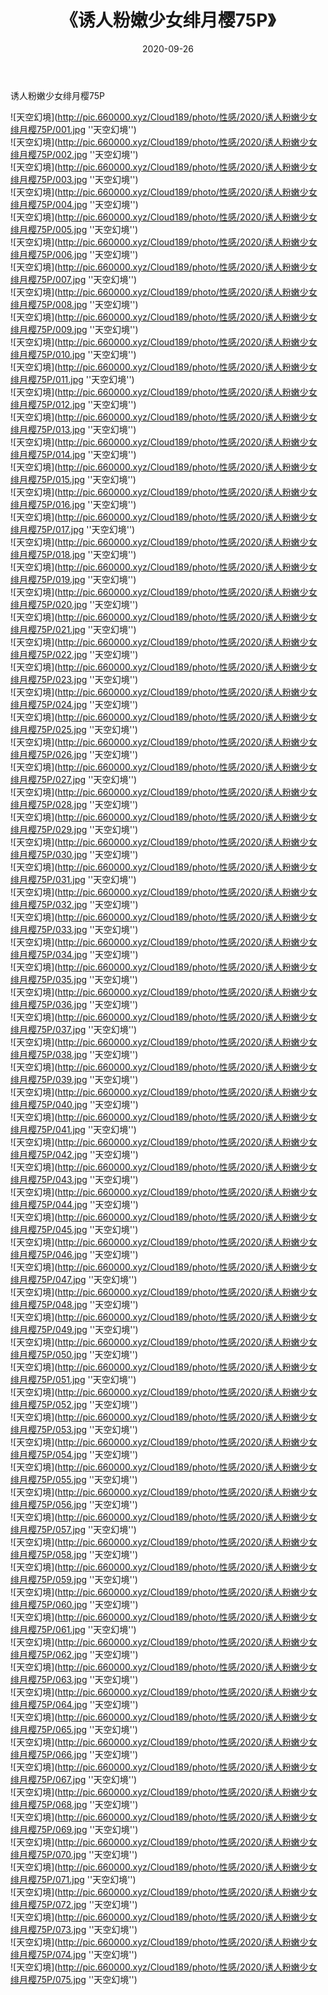 ﻿---
layout: post
title:  《诱人粉嫩少女绯月樱75P》
date:   2020-09-26
img: http://pic.660000.xyz/Cloud189/photo/性感/2020/诱人粉嫩少女绯月樱75P/000.jpg
categories: [美女, 性感, 泳衣]
---

诱人粉嫩少女绯月樱75P



![天空幻境](http://pic.660000.xyz/Cloud189/photo/性感/2020/诱人粉嫩少女绯月樱75P/001.jpg ''天空幻境'') <br>
![天空幻境](http://pic.660000.xyz/Cloud189/photo/性感/2020/诱人粉嫩少女绯月樱75P/002.jpg ''天空幻境'') <br>
![天空幻境](http://pic.660000.xyz/Cloud189/photo/性感/2020/诱人粉嫩少女绯月樱75P/003.jpg ''天空幻境'') <br>
![天空幻境](http://pic.660000.xyz/Cloud189/photo/性感/2020/诱人粉嫩少女绯月樱75P/004.jpg ''天空幻境'') <br>
![天空幻境](http://pic.660000.xyz/Cloud189/photo/性感/2020/诱人粉嫩少女绯月樱75P/005.jpg ''天空幻境'') <br>
![天空幻境](http://pic.660000.xyz/Cloud189/photo/性感/2020/诱人粉嫩少女绯月樱75P/006.jpg ''天空幻境'') <br>
![天空幻境](http://pic.660000.xyz/Cloud189/photo/性感/2020/诱人粉嫩少女绯月樱75P/007.jpg ''天空幻境'') <br>
![天空幻境](http://pic.660000.xyz/Cloud189/photo/性感/2020/诱人粉嫩少女绯月樱75P/008.jpg ''天空幻境'') <br>
![天空幻境](http://pic.660000.xyz/Cloud189/photo/性感/2020/诱人粉嫩少女绯月樱75P/009.jpg ''天空幻境'') <br>
![天空幻境](http://pic.660000.xyz/Cloud189/photo/性感/2020/诱人粉嫩少女绯月樱75P/010.jpg ''天空幻境'') <br>
![天空幻境](http://pic.660000.xyz/Cloud189/photo/性感/2020/诱人粉嫩少女绯月樱75P/011.jpg ''天空幻境'') <br>
![天空幻境](http://pic.660000.xyz/Cloud189/photo/性感/2020/诱人粉嫩少女绯月樱75P/012.jpg ''天空幻境'') <br>
![天空幻境](http://pic.660000.xyz/Cloud189/photo/性感/2020/诱人粉嫩少女绯月樱75P/013.jpg ''天空幻境'') <br>
![天空幻境](http://pic.660000.xyz/Cloud189/photo/性感/2020/诱人粉嫩少女绯月樱75P/014.jpg ''天空幻境'') <br>
![天空幻境](http://pic.660000.xyz/Cloud189/photo/性感/2020/诱人粉嫩少女绯月樱75P/015.jpg ''天空幻境'') <br>
![天空幻境](http://pic.660000.xyz/Cloud189/photo/性感/2020/诱人粉嫩少女绯月樱75P/016.jpg ''天空幻境'') <br>
![天空幻境](http://pic.660000.xyz/Cloud189/photo/性感/2020/诱人粉嫩少女绯月樱75P/017.jpg ''天空幻境'') <br>
![天空幻境](http://pic.660000.xyz/Cloud189/photo/性感/2020/诱人粉嫩少女绯月樱75P/018.jpg ''天空幻境'') <br>
![天空幻境](http://pic.660000.xyz/Cloud189/photo/性感/2020/诱人粉嫩少女绯月樱75P/019.jpg ''天空幻境'') <br>
![天空幻境](http://pic.660000.xyz/Cloud189/photo/性感/2020/诱人粉嫩少女绯月樱75P/020.jpg ''天空幻境'') <br>
![天空幻境](http://pic.660000.xyz/Cloud189/photo/性感/2020/诱人粉嫩少女绯月樱75P/021.jpg ''天空幻境'') <br>
![天空幻境](http://pic.660000.xyz/Cloud189/photo/性感/2020/诱人粉嫩少女绯月樱75P/022.jpg ''天空幻境'') <br>
![天空幻境](http://pic.660000.xyz/Cloud189/photo/性感/2020/诱人粉嫩少女绯月樱75P/023.jpg ''天空幻境'') <br>
![天空幻境](http://pic.660000.xyz/Cloud189/photo/性感/2020/诱人粉嫩少女绯月樱75P/024.jpg ''天空幻境'') <br>
![天空幻境](http://pic.660000.xyz/Cloud189/photo/性感/2020/诱人粉嫩少女绯月樱75P/025.jpg ''天空幻境'') <br>
![天空幻境](http://pic.660000.xyz/Cloud189/photo/性感/2020/诱人粉嫩少女绯月樱75P/026.jpg ''天空幻境'') <br>
![天空幻境](http://pic.660000.xyz/Cloud189/photo/性感/2020/诱人粉嫩少女绯月樱75P/027.jpg ''天空幻境'') <br>
![天空幻境](http://pic.660000.xyz/Cloud189/photo/性感/2020/诱人粉嫩少女绯月樱75P/028.jpg ''天空幻境'') <br>
![天空幻境](http://pic.660000.xyz/Cloud189/photo/性感/2020/诱人粉嫩少女绯月樱75P/029.jpg ''天空幻境'') <br>
![天空幻境](http://pic.660000.xyz/Cloud189/photo/性感/2020/诱人粉嫩少女绯月樱75P/030.jpg ''天空幻境'') <br>
![天空幻境](http://pic.660000.xyz/Cloud189/photo/性感/2020/诱人粉嫩少女绯月樱75P/031.jpg ''天空幻境'') <br>
![天空幻境](http://pic.660000.xyz/Cloud189/photo/性感/2020/诱人粉嫩少女绯月樱75P/032.jpg ''天空幻境'') <br>
![天空幻境](http://pic.660000.xyz/Cloud189/photo/性感/2020/诱人粉嫩少女绯月樱75P/033.jpg ''天空幻境'') <br>
![天空幻境](http://pic.660000.xyz/Cloud189/photo/性感/2020/诱人粉嫩少女绯月樱75P/034.jpg ''天空幻境'') <br>
![天空幻境](http://pic.660000.xyz/Cloud189/photo/性感/2020/诱人粉嫩少女绯月樱75P/035.jpg ''天空幻境'') <br>
![天空幻境](http://pic.660000.xyz/Cloud189/photo/性感/2020/诱人粉嫩少女绯月樱75P/036.jpg ''天空幻境'') <br>
![天空幻境](http://pic.660000.xyz/Cloud189/photo/性感/2020/诱人粉嫩少女绯月樱75P/037.jpg ''天空幻境'') <br>
![天空幻境](http://pic.660000.xyz/Cloud189/photo/性感/2020/诱人粉嫩少女绯月樱75P/038.jpg ''天空幻境'') <br>
![天空幻境](http://pic.660000.xyz/Cloud189/photo/性感/2020/诱人粉嫩少女绯月樱75P/039.jpg ''天空幻境'') <br>
![天空幻境](http://pic.660000.xyz/Cloud189/photo/性感/2020/诱人粉嫩少女绯月樱75P/040.jpg ''天空幻境'') <br>
![天空幻境](http://pic.660000.xyz/Cloud189/photo/性感/2020/诱人粉嫩少女绯月樱75P/041.jpg ''天空幻境'') <br>
![天空幻境](http://pic.660000.xyz/Cloud189/photo/性感/2020/诱人粉嫩少女绯月樱75P/042.jpg ''天空幻境'') <br>
![天空幻境](http://pic.660000.xyz/Cloud189/photo/性感/2020/诱人粉嫩少女绯月樱75P/043.jpg ''天空幻境'') <br>
![天空幻境](http://pic.660000.xyz/Cloud189/photo/性感/2020/诱人粉嫩少女绯月樱75P/044.jpg ''天空幻境'') <br>
![天空幻境](http://pic.660000.xyz/Cloud189/photo/性感/2020/诱人粉嫩少女绯月樱75P/045.jpg ''天空幻境'') <br>
![天空幻境](http://pic.660000.xyz/Cloud189/photo/性感/2020/诱人粉嫩少女绯月樱75P/046.jpg ''天空幻境'') <br>
![天空幻境](http://pic.660000.xyz/Cloud189/photo/性感/2020/诱人粉嫩少女绯月樱75P/047.jpg ''天空幻境'') <br>
![天空幻境](http://pic.660000.xyz/Cloud189/photo/性感/2020/诱人粉嫩少女绯月樱75P/048.jpg ''天空幻境'') <br>
![天空幻境](http://pic.660000.xyz/Cloud189/photo/性感/2020/诱人粉嫩少女绯月樱75P/049.jpg ''天空幻境'') <br>
![天空幻境](http://pic.660000.xyz/Cloud189/photo/性感/2020/诱人粉嫩少女绯月樱75P/050.jpg ''天空幻境'') <br>
![天空幻境](http://pic.660000.xyz/Cloud189/photo/性感/2020/诱人粉嫩少女绯月樱75P/051.jpg ''天空幻境'') <br>
![天空幻境](http://pic.660000.xyz/Cloud189/photo/性感/2020/诱人粉嫩少女绯月樱75P/052.jpg ''天空幻境'') <br>
![天空幻境](http://pic.660000.xyz/Cloud189/photo/性感/2020/诱人粉嫩少女绯月樱75P/053.jpg ''天空幻境'') <br>
![天空幻境](http://pic.660000.xyz/Cloud189/photo/性感/2020/诱人粉嫩少女绯月樱75P/054.jpg ''天空幻境'') <br>
![天空幻境](http://pic.660000.xyz/Cloud189/photo/性感/2020/诱人粉嫩少女绯月樱75P/055.jpg ''天空幻境'') <br>
![天空幻境](http://pic.660000.xyz/Cloud189/photo/性感/2020/诱人粉嫩少女绯月樱75P/056.jpg ''天空幻境'') <br>
![天空幻境](http://pic.660000.xyz/Cloud189/photo/性感/2020/诱人粉嫩少女绯月樱75P/057.jpg ''天空幻境'') <br>
![天空幻境](http://pic.660000.xyz/Cloud189/photo/性感/2020/诱人粉嫩少女绯月樱75P/058.jpg ''天空幻境'') <br>
![天空幻境](http://pic.660000.xyz/Cloud189/photo/性感/2020/诱人粉嫩少女绯月樱75P/059.jpg ''天空幻境'') <br>
![天空幻境](http://pic.660000.xyz/Cloud189/photo/性感/2020/诱人粉嫩少女绯月樱75P/060.jpg ''天空幻境'') <br>
![天空幻境](http://pic.660000.xyz/Cloud189/photo/性感/2020/诱人粉嫩少女绯月樱75P/061.jpg ''天空幻境'') <br>
![天空幻境](http://pic.660000.xyz/Cloud189/photo/性感/2020/诱人粉嫩少女绯月樱75P/062.jpg ''天空幻境'') <br>
![天空幻境](http://pic.660000.xyz/Cloud189/photo/性感/2020/诱人粉嫩少女绯月樱75P/063.jpg ''天空幻境'') <br>
![天空幻境](http://pic.660000.xyz/Cloud189/photo/性感/2020/诱人粉嫩少女绯月樱75P/064.jpg ''天空幻境'') <br>
![天空幻境](http://pic.660000.xyz/Cloud189/photo/性感/2020/诱人粉嫩少女绯月樱75P/065.jpg ''天空幻境'') <br>
![天空幻境](http://pic.660000.xyz/Cloud189/photo/性感/2020/诱人粉嫩少女绯月樱75P/066.jpg ''天空幻境'') <br>
![天空幻境](http://pic.660000.xyz/Cloud189/photo/性感/2020/诱人粉嫩少女绯月樱75P/067.jpg ''天空幻境'') <br>
![天空幻境](http://pic.660000.xyz/Cloud189/photo/性感/2020/诱人粉嫩少女绯月樱75P/068.jpg ''天空幻境'') <br>
![天空幻境](http://pic.660000.xyz/Cloud189/photo/性感/2020/诱人粉嫩少女绯月樱75P/069.jpg ''天空幻境'') <br>
![天空幻境](http://pic.660000.xyz/Cloud189/photo/性感/2020/诱人粉嫩少女绯月樱75P/070.jpg ''天空幻境'') <br>
![天空幻境](http://pic.660000.xyz/Cloud189/photo/性感/2020/诱人粉嫩少女绯月樱75P/071.jpg ''天空幻境'') <br>
![天空幻境](http://pic.660000.xyz/Cloud189/photo/性感/2020/诱人粉嫩少女绯月樱75P/072.jpg ''天空幻境'') <br>
![天空幻境](http://pic.660000.xyz/Cloud189/photo/性感/2020/诱人粉嫩少女绯月樱75P/073.jpg ''天空幻境'') <br>
![天空幻境](http://pic.660000.xyz/Cloud189/photo/性感/2020/诱人粉嫩少女绯月樱75P/074.jpg ''天空幻境'') <br>
![天空幻境](http://pic.660000.xyz/Cloud189/photo/性感/2020/诱人粉嫩少女绯月樱75P/075.jpg ''天空幻境'') <br>